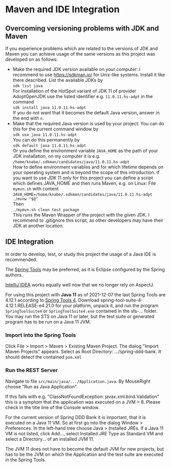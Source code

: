 # Maven and IDE Integration
## Overcoming versioning problems with JDK and Maven

If you experience problems which are related to the versions of JDK and Maven you can achieve usage of the same versions as this project was developed on as follows:

* Make the required JDK version available on your computer: I recommend to use https://sdkman.io/ for Unix-like systems.
  Install it like there described. List the available JDKs by\
  `sdk list java`\
  For installation of the HotSpot variant of JDK 11 of provider AdoptOpenJDK use the listed identifier e.g. `11.0.11.hs-adpt` in the command\
  `sdk install java 11.0.11.hs-adpt`\
  If you do not want that it becomes the default Java version, answer in the end with `n`.
* Make that the required Java version is used by your project:
  You can do this for the current command window by\
  `sdk use java 11.0.11.hs-adpt`\
  You can do this permanently by\
  `sdk default java 11.0.11.hs-adpt`\
  Or you define the environment variable `JAVA_HOME` as the path of your JDK installation, on my computer it is e.g.\
  `/home/knabe/.sdkman/candidates/java/11.0.11.hs-adpt`\
  How to define environment variables and for which lifetime depends on your operating system and is beyond the scope of this introduction.
  If you want to use JDK 11 only for this project you can define a script which defines JAVA_HOME and then runs Maven, e.g. on Linux: File `mymvn.sh` with content\
  `JAVA_HOME=/home/knabe/.sdkman/candidates/java/11.0.11.hs-adpt ./mvnw "$@"`\
  Then\
  `./mymvn.sh clean test package`\
  This runs the Maven Wrapper of the project with the given JDK.
  I recommend to .gitignore this script, as other developers may have their JDK at another location.

## IDE Integration

In order to develop, test, or study this project the usage of a Java IDE is recommended.

The [Spring Tools](https://spring.io/tools) may be preferred, as it is Eclipse configured by the Spring authors.

[IntelliJ IDEA](https://www.jetbrains.com/idea/) works equally well now that we no longer rely on AspectJ.

For using this project with **Java 11** as of 2021-12-07 the last Spring Tools are 4.12.1 according to [Spring Tools 4](https://spring.io/tools). Download spring-tool-suite-4-4.12.1.RELEASE-e4.21.0 for your platform, unpack it, and run the program `SpringToolSuite4` or `SpringToolSuite4.exe` contained in the sts-... folder. You may run the STS on Java 11 or later, but the test suite or generated program has to be run on a Java 11 JVM.

### Import into the Spring Tools
Click File > Import > Maven > Existing Maven Project. The dialog "Import Maven Projects" appears. Select as Root Directory: .../spring-ddd-bank. It should detect the contained `pom.xml`

### Run the REST Server
Navigate to file `src/main/java/.../Application.java`. By MouseRight choose "Run as Java Application".

If this fails with e.g. "ClassNotFoundException: javax.xml.bind.Validation" this is a symptom that the application was executed on a JVM > 8. Please check in the title line of the Console window.

For the current version of Spring DDD Bank it is important, that it is executed on a Java 11 VM. So at first go into the dialog Window > Preferences. In the left-hand tree choose Java > Installed JREs. If a Java 11 VM is not listed, click Add..., select Installed JRE Type as Standard VM and select a Directory... of an installed JVM 11. 

The JVM 11 does not have to become the default JVM for new projects, but has to be the JVM on which the Application and the test suite are executed in the Spring Tools.

